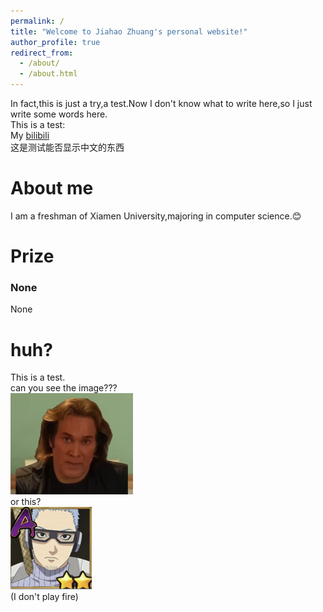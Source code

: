 ```yaml
---
permalink: /
title: "Welcome to Jiahao Zhuang's personal website!"
author_profile: true
redirect_from: 
  - /about/
  - /about.html
---
```


In fact,this is just a try,a test.Now I don't know what to write here,so I just write some words here.<br>
This is a test:<br>
My [bilibili](https://space.bilibili.com/277579263)<br>
这是测试能否显示中文的东西

About me
======
I am a freshman of Xiamen University,majoring in computer science.😊

Prize
======
### None
None

huh?
======
This is a test.<br>
can you see the image???<br>
![image](../images/daliwang.png)<br>
or this?<br>
![putongren](../images/putongren.png)<br>
(I don't play fire)<br>


